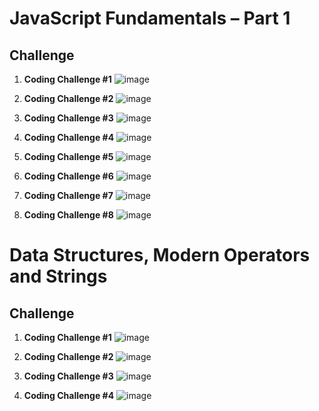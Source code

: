 # JavaScript Fundamentals – Part 1

## Challenge

1. **Coding Challenge #1**
   ![image](https://github.com/user-attachments/assets/e942cd00-5ee4-4463-abe4-ff49a411cf7e)

2. **Coding Challenge #2**
   ![image](https://github.com/user-attachments/assets/f7a1703c-2fd9-4d6b-ae84-f1e963a7a836)

3. **Coding Challenge #3**
   ![image](https://github.com/user-attachments/assets/46b25c90-e593-4591-8f2f-ef40422d3cac)

4. **Coding Challenge #4**
   ![image](https://github.com/user-attachments/assets/c9d6e452-c6df-42bb-b16e-468fc7cb8cb9)

5. **Coding Challenge #5**
   ![image](https://github.com/user-attachments/assets/dd896426-b1ee-4831-b134-870cd6b64a13)

6. **Coding Challenge #6**
   ![image](https://github.com/user-attachments/assets/d72e2bd7-b2c4-414b-8ec6-46448b9d6ad3)

7. **Coding Challenge #7**
   ![image](https://github.com/user-attachments/assets/85de55bc-fd20-486b-aaed-55658be2e8a4)

8. **Coding Challenge #8**
   ![image](https://github.com/user-attachments/assets/486250bb-fd95-4e42-a01f-cf30989525b9)

# Data Structures, Modern Operators and Strings

## Challenge

1. **Coding Challenge #1**
![image](https://github.com/user-attachments/assets/7b315fed-2c37-4fc3-a6c1-0807eecbfa98)

2. **Coding Challenge #2**
![image](https://github.com/user-attachments/assets/ea620dae-bb9e-4280-941c-4a0ae215b3d8)

3. **Coding Challenge #3**
![image](https://github.com/user-attachments/assets/5edfb952-d260-4b05-8204-ce3d0a35eaa6)

4. **Coding Challenge #4**
![image](https://github.com/user-attachments/assets/f136c10b-3e6e-42e4-8915-8066b2f3ac75)

